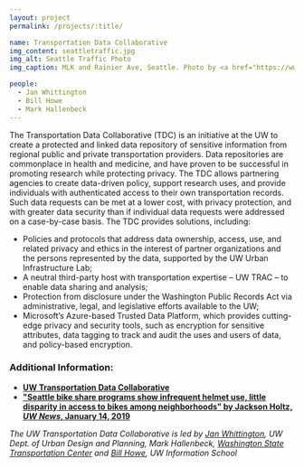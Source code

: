 ```yaml
---
layout: project
permalink: /projects/:title/

name: Transportation Data Collaborative
img_content: seattletraffic.jpg
img_alt: Seattle Traffic Photo
img_caption: MLK and Rainier Ave, Seattle. Photo by <a href="https://www.flickr.com/photos/rutlo/3059187695/in/photolist-S4Nw6h-QRgooU-drEz-82NJWJ-7wi4Xb-78mrqh-7Qtb5b-5Ek8Vr-4vbULC-eBux8-78mrmY-4QdP8s-6CMsZK-5R9FKR-pyhVM-8n8hTb-kTjqM-8BMNXp-3AGDx-5SEFZ5-5mnxN-5EkcXF-3dD5a4-yDaPcx-47LGg-7GSbvY-78hxEF-JAH83-B1dr2">Matthew Rutledge</a> | CC BY-NC 2.0

people:
  - Jan Whittington
  - Bill Howe
  - Mark Hallenbeck
---
```


The Transportation Data Collaborative (TDC) is an initiative at the UW to create a protected and linked data repository of sensitive information from regional public and private transportation providers. Data repositories are commonplace in health and medicine, and have proven to be successful in promoting research while protecting privacy. The TDC allows partnering agencies to create data-driven policy, support research uses, and provide individuals with authenticated access to their own transportation records. Such data requests can be met at a lower cost, with privacy protection, and with greater data security than if individual data requests were addressed on a case-by-case basis. The TDC provides solutions, including: 

* Policies and protocols that address data ownership, access, use, and related privacy and ethics in the interest of partner organizations and the persons represented by the data, supported by the UW Urban Infrastructure Lab;
* A neutral third-party host with transportation expertise – UW TRAC – to enable data sharing and analysis;
* Protection from disclosure under the Washington Public Records Act via administrative, legal, and legislative efforts available to the UW;
* Microsoft’s Azure-based Trusted Data Platform, which provides cutting-edge privacy and security tools, such as encryption for sensitive attributes, data tagging to track and audit the uses and users of data, and policy-based encryption. 


### Additional Information:

* **[UW Transportation Data Collaborative](https://www.uwtdc.org/)**
* **["Seattle bike share programs show infrequent helmet use, little disparity in access to bikes among neighborhoods" by Jackson Holtz, _UW News_, January 14, 2019](https://www.washington.edu/news/2019/01/14/seattle-bike-share-programs-show-infrequent-helmet-use-little-disparity-in-access-to-bikes-among-neighborhoods/)**

_The UW Transportation Data Collaborative is led by [Jan Whittington](http://urbdp.be.washington.edu/people/jan-whittington/), UW Dept. of Urban Design and Planning, Mark Hallenbeck, [Washington State Transportation Center](http://depts.washington.edu/trac/) and [Bill Howe](https://ischool.uw.edu/people/faculty/billhowe), UW Information School_
